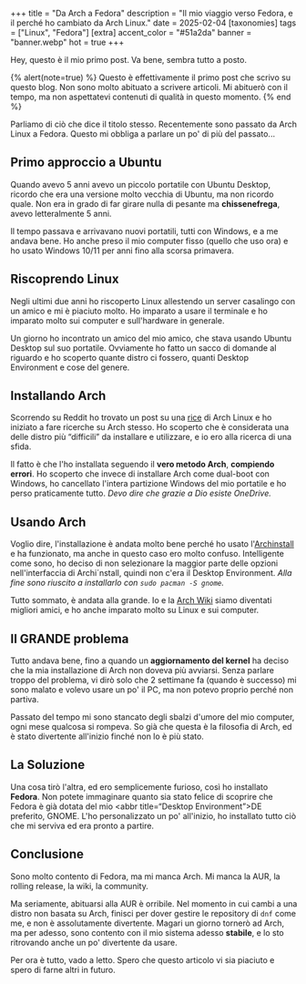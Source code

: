 +++
title = "Da Arch a Fedora"
description = "Il mio viaggio verso Fedora, e il perché ho cambiato da Arch Linux."
date = 2025-02-04
[taxonomies]
tags = ["Linux", "Fedora"]
[extra]
accent_color = "#51a2da"
banner = "banner.webp"
hot = true
+++

Hey, questo è il mio primo post. Va bene, sembra tutto a posto.

{% alert(note=true) %}
Questo è effettivamente il primo post che scrivo su questo blog.
Non sono molto abituato a scrivere articoli.
Mi abituerò con il tempo, ma non aspettatevi contenuti di qualità in questo momento.
{% end %}

Parliamo di ciò che dice il titolo stesso. Recentemente sono passato da Arch Linux a Fedora.
Questo mi obbliga a parlare un po' di più del passato...

## Primo approccio a Ubuntu

Quando avevo 5 anni avevo un piccolo portatile con Ubuntu Desktop, ricordo che era una versione molto vecchia di Ubuntu, ma non ricordo quale.
Non era in grado di far girare nulla di pesante ma **chissenefrega**, avevo letteralmente 5 anni.

Il tempo passava e arrivavano nuovi portatili, tutti con Windows, e a me andava bene. Ho anche preso il mio computer fisso (quello che uso ora) e ho usato Windows 10/11 per anni fino alla scorsa primavera.

## Riscoprendo Linux

Negli ultimi due anni ho riscoperto Linux allestendo un server casalingo con un amico e mi è piaciuto molto.
Ho imparato a usare il terminale e ho imparato molto sui computer e sull'hardware in generale.

Un giorno ho incontrato un amico del mio amico, che stava usando Ubuntu Desktop sul suo portatile.
Ovviamente ho fatto un sacco di domande al riguardo e ho scoperto quante distro ci fossero, quanti Desktop Environment e cose del genere.

## Installando Arch

Scorrendo su Reddit ho trovato un post su una [rice](https://excaliburzero.gitbooks.io/an-introduction-to-linux-ricing/content/ricing.html/) di Arch Linux e ho iniziato a fare ricerche su Arch stesso.
Ho scoperto che è considerata una delle distro più “difficili” da installare e utilizzare, e io ero alla ricerca di una sfida.

Il fatto è che l'ho installata seguendo il **vero metodo Arch**, **compiendo errori**.
Ho scoperto che invece di installare Arch come dual-boot con Windows, ho cancellato l'intera partizione Windows del mio portatile e ho perso praticamente tutto.
*Devo dire che grazie a Dio esiste OneDrive.*

## Usando Arch

Voglio dire, l'installazione è andata molto bene perché ho usato l'[Archinstall](https://wiki.archlinux.org/title/Archinstall/) e ha funzionato, ma anche in questo caso ero molto confuso.
Intelligente come sono, ho deciso di non selezionare la maggior parte delle opzioni nell'interfaccia di Archi´nstall, quindi non c'era il Desktop Environment.
*Alla fine sono riuscito a installarlo con `sudo pacman -S gnome`.*

Tutto sommato, è andata alla grande.
Io e la [Arch Wiki](https://wiki.archlinux.org/) siamo diventati migliori amici, e ho anche imparato molto su Linux e sui computer.

## Il GRANDE problema

Tutto andava bene, fino a quando un **aggiornamento del kernel** ha deciso che la mia installazione di Arch non doveva più avviarsi.
Senza parlare troppo del problema, vi dirò solo che 2 settimane fa (quando è successo) mi sono malato e volevo usare un po' il PC, ma non potevo proprio perché non partiva.

Passato del tempo mi sono stancato degli sbalzi d'umore del mio computer, ogni mese qualcosa si rompeva.
So già che questa è la filosofia di Arch, ed è stato divertente all'inizio finché non lo è più stato.

## La Soluzione

Una cosa tirò l'altra, ed ero semplicemente furioso, così ho installato **Fedora**.
Non potete immaginare quanto sia stato felice di scoprire che Fedora è già dotata del mio <abbr title=“Desktop Environment”>DE</abbr> preferito, GNOME.
L'ho personalizzato un po' all'inizio, ho installato tutto ciò che mi serviva ed era pronto a partire.

## Conclusione

Sono molto contento di Fedora, ma mi manca Arch.
Mi manca la AUR, la rolling release, la wiki, la community.

Ma seriamente, abituarsi alla AUR è orribile.
Nel momento in cui cambi a una distro non basata su Arch, finisci per dover gestire le repository di `dnf` come me, e non è assolutamente divertente.
Magari un giorno tornerò ad Arch, ma per adesso, sono contento con il mio sistema adesso **stabile**, e lo sto ritrovando anche un po' divertente da usare.

Per ora è tutto, vado a letto. Spero che questo articolo vi sia piaciuto e spero di farne altri in futuro.
